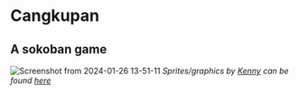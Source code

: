 # Cangkupan
## A sokoban game
![Screenshot from 2024-01-26 13-51-11](https://github.com/adguscott/cangkupan/assets/64635766/a4ed9c2d-38ca-442d-b0b9-399fd172d1bb)
*Sprites/graphics by [Kenny](https://kenney.nl/) can be found [here](https://opengameart.org/content/sokoban-100-tiles)*

